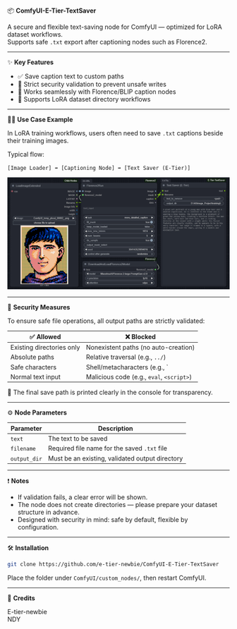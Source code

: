 📦 **ComfyUI-E-Tier-TextSaver**

A secure and flexible text-saving node for ComfyUI — optimized for LoRA dataset workflows.  
Supports safe `.txt` export after captioning nodes such as Florence2.

---

✨ **Key Features**

- ✅ Save caption text to custom paths  
- 🔐 Strict security validation to prevent unsafe writes  
- 🧩 Works seamlessly with Florence/BLIP caption nodes  
- 📂 Supports LoRA dataset directory workflows  

---

🧑‍💻 **Use Case Example**

In LoRA training workflows, users often need to save `.txt` captions beside their training images.

Typical flow:

```
[Image Loader] ➡️ [Captioning Node] ➡️ [Text Saver (E-Tier)]
```

![workflow-example](assets/workflow_example.png)

---

🔐 **Security Measures**

To ensure safe file operations, all output paths are strictly validated:

| ✅ Allowed                  | ❌ Blocked                                      |
|----------------------------|-------------------------------------------------|
| Existing directories only  | Nonexistent paths (no auto-creation)            |
| Absolute paths             | Relative traversal (e.g., `../`)                |
| Safe characters            | Shell/metacharacters (e.g., `|`, `;`, `$`, etc.)|
| Normal text input          | Malicious code (e.g., `eval`, `<script>`)       |

📌 The final save path is printed clearly in the console for transparency.

---

⚙️ **Node Parameters**

| Parameter   | Description                                     |
|-------------|-------------------------------------------------|
| `text`      | The text to be saved                            |
| `filename`  | Required file name for the saved `.txt` file    |
| `output_dir`| Must be an existing, validated output directory |

---

❗ **Notes**

- If validation fails, a clear error will be shown.  
- The node does not create directories — please prepare your dataset structure in advance.  
- Designed with security in mind: safe by default, flexible by configuration.  

---

🛠️ **Installation**

```bash
git clone https://github.com/e-tier-newbie/ComfyUI-E-Tier-TextSaver
```

Place the folder under `ComfyUI/custom_nodes/`, then restart ComfyUI.

---

🙏 **Credits**

E-tier-newbie  
NDY
